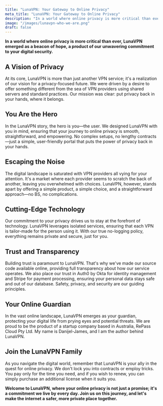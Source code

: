 ```yaml
---
title: "LunaVPN: Your Gateway to Online Privacy"
meta_title: "LunaVPN: Your Gateway to Online Privacy"
description: "In a world where online privacy is more critical than ever, LunaVPN emerged as a beacon of hope, a product of our unwavering commitment to your digital security."
image: "/images/lunavpn-who-we-are.png"
draft: false
---
```


**In a world where online privacy is more critical than ever, LunaVPN emerged as a beacon of hope, a product of our unwavering commitment to your digital security.**

## A Vision of Privacy

At its core, LunaVPN is more than just another VPN service; it's a realization of our vision for a privacy-focused future. We were driven by a desire to offer something different from the sea of VPN providers using shared servers and standard practices. Our mission was clear: put privacy back in your hands, where it belongs.

## You Are the Hero

In the LunaVPN story, the hero is you—the user. We designed LunaVPN with you in mind, ensuring that your journey to online privacy is smooth, straightforward, and empowering. No complex setups, no lengthy contracts—just a simple, user-friendly portal that puts the power of privacy back in your hands.

## Escaping the Noise

The digital landscape is saturated with VPN providers all vying for your attention. It's a market where each provider seems to scratch the back of another, leaving you overwhelmed with choices. LunaVPN, however, stands apart by offering a simple product, a simple choice, and a straightforward approach—no BS, no complications.

## Cutting-Edge Technology

Our commitment to your privacy drives us to stay at the forefront of technology. LunaVPN leverages isolated services, ensuring that each VPN is tailor-made for the person using it. With our true no-logging policy, everything remains private and secure, just for you.

## Trust and Transparency

Building trust is paramount to LunaVPN. That's why we've made our source code available online, providing full transparency about how our service operates. We also place our trust in Auth0 by Okta for identity management and Stripe for payment processing, ensuring your personal data stays safe and out of our database. Safety, privacy, and security are our guiding principles.

## Your Online Guardian

In the vast online landscape, LunaVPN emerges as your guardian, protecting your digital life from prying eyes and potential threats. We are proud to be the product of a startup company based in Australia, RePass Cloud Pty Ltd. My name is Danijel-James, and I am the author behind LunaVPN.

## Join the LunaVPN Family

As you navigate the digital world, remember that LunaVPN is your ally in the quest for online privacy. We don't lock you into contracts or employ tricks. You pay only for the time you need, and if you wish to renew, you can simply purchase an additional license when it suits you.

**Welcome to LunaVPN, where your online privacy is not just a promise; it's a commitment we live by every day. Join us on this journey, and let's make the internet a safer, more private place together.**
